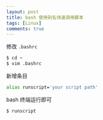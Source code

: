 ```yaml
---
layout: post
title: bash 使用别名快速调用脚本
tags: [Linux]
comments: true
---
```


修改 `.bashrc`

```bash
$ cd ~
$ vim .bashrc
```

新增条目

```bash
alias runscript='your script path'
```

bash 终端运行即可

```bash
$ runscript
```